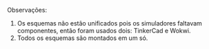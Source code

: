 Observações:

1. Os esquemas não estão unificados pois os simuladores faltavam componentes, então foram usados dois: TinkerCad e Wokwi.
2. Todos os esquemas são montados em um só.
